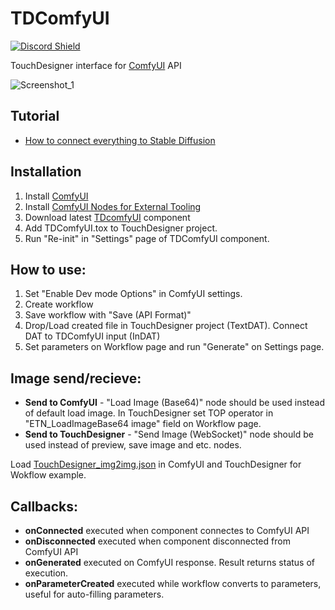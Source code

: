 # TDComfyUI
<a href="https://discord.com/invite/wNW8xkEjrf"><img src="https://discord.com/api/guilds/838923088997122100/widget.png?style=shield" alt="Discord Shield"/></a>

TouchDesigner interface for [ComfyUI](https://github.com/comfyanonymous/ComfyUI) API

![Screenshot_1](https://github.com/olegchomp/TDComfyUI/assets/11017531/fba8e8f2-42fb-486b-8cd4-839968f97601)

## Tutorial
* [How to connect everything to Stable Diffusion](https://youtu.be/62eARh_gRhE?si=gQmFEXY3P42woVya)
## Installation
1. Install [ComfyUI](https://github.com/ltdrdata/ComfyUI-Manager#installation)
2. Install [ComfyUI Nodes for External Tooling](https://github.com/Acly/comfyui-tooling-nodes)
3. Download latest [TDcomfyUI](https://github.com/olegchomp/TDComfyUI/releases) component
4. Add TDComfyUI.tox to TouchDesigner project.
5. Run "Re-init" in "Settings" page of TDComfyUI component.

## How to use:
1. Set "Enable Dev mode Options" in ComfyUI settings. 
2. Create workflow
3. Save workflow with "Save (API Format)"
5. Drop/Load created file in TouchDesigner project (TextDAT). Connect DAT to TDComfyUI input (InDAT)
6. Set parameters on Workflow page and run "Generate" on Settings page.

## Image send/recieve:
* **Send to ComfyUI** - "Load Image (Base64)" node should be used instead of default load image. In TouchDesigner set TOP operator in "ETN_LoadImageBase64 image" field on Workflow page.
* **Send to TouchDesigner** - "Send Image (WebSocket)" node should be used instead of preview, save image and etc. nodes.

Load [TouchDesigner_img2img.json](https://github.com/olegchomp/TDComfyUI/blob/main/TouchDesigner_img2img.json) in ComfyUI and TouchDesigner for Wokflow example.

## Callbacks:
* **onConnected** executed when component connectes to ComfyUI API
* **onDisconnected** executed when component disconnected from ComfyUI API
* **onGenerated** executed on ComfyUI response. Result returns status of execution.
* **onParameterCreated** executed while workflow converts to parameters, useful for auto-filling parameters.
